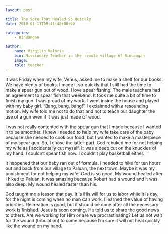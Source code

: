 ```yaml
---
layout: post

title: The Sore That Healed So Quickly
date: 2010-01-13T00:41:48+00:00

categories:
    - Binuangan

author:
    name: Virgilio Veloria
    bio: Missionary Teacher in the remote village of Binuangan
    image:
    role: teacher
---
```


It was Friday when my wife, Venus, asked me to make a shelf for our books. We have plenty of books. I made it so quickly that I still had the time to make a spear gun out of wood. I love spear fishing! The male teachers had an agreement to spear fish that weekend. It took me quite a bit of time to finish my gun. I was proud of my work. I went inside the house and played with my baby girl. “Bang, bang, bang!” I exclaimed with a resounding motion. My wife told me not to do that and not to teach our daughter the use of a gun even if it was just made of wood.

I was not really contented with the spear gun that I made because I wanted it to be smoother. I knew I needed to help my wife take care of the baby because she needed to cook our food, but I wanted to make a masterpiece of my spear gun. So, I chose the latter part. God rebuked me for not helping my wife as I accidentally cut myself. It was a deep cut on the knuckles of my hand. I couldn’t spear fish now. I couldn’t play basketball either.<!-- more -->

It happened that our baby ran out of formula. I needed to hike for ten hours out and back from our village to Paluan, the next town. Maybe it was my punishment for not helping my wife! God is so good. My wound healed after I hiked to Paluan. It was amazing because Robert had a wound and it was also deep. My wound healed faster than his. 

God taught me a lesson that day. It is His will for us to labor while it is day, for the night is coming when no man can work. I learned the value of having priorities. Recreation is good, but it should be done after all the necessary work is finished. Jesus is soon coming. He told us to share the good news to others. Are we working for Him or are we procrastinating? Let us not wait for the wound (tribulation) to come because I’m sure it will not heal quickly like the wound on my hand.
